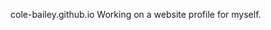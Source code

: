  cole-bailey.github.io
Working on a website profile for myself.

<html>
<head>
<style>
body  {
  
}
<head>
 <h1 style="color:white:">Welcum to my site </h1>
<p style="color:white;">For shits and giggles right now.</p> 
 


